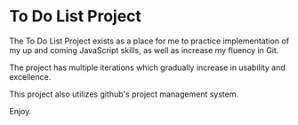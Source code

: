 <h1>To Do List Project</h1>
<p>The To Do List Project exists as a place for me to practice implementation of my up and coming JavaScript skills, as well as increase my fluency in Git.</p>
<p>The project has multiple iterations which gradually increase in usability and excellence.</p>
<p> This project also utilizes github's project management system.</p>
<p>Enjoy.</p>
